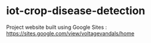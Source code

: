 # iot-crop-disease-detection
Project website built using Google Sites : https://sites.google.com/view/voltagevandals/home
